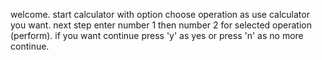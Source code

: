 welcome.
start calculator with option choose operation as use calculator you want.
next step enter number 1 then number 2 for selected operation (perform).
if you want continue press 'y' as yes or press 'n' as no more continue.